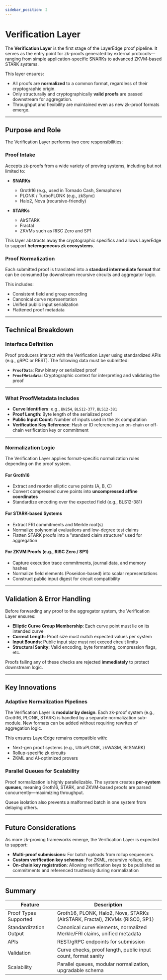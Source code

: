 ```yaml
---
sidebar_position: 2
---
```


# Verification Layer

The **Verification Layer** is the first stage of the LayerEdge proof pipeline. It serves as the entry point for zk-proofs generated by external protocols—ranging from simple application-specific SNARKs to advanced ZKVM-based STARK systems.

This layer ensures:

* All proofs are **normalized** to a common format, regardless of their cryptographic origin.
* Only structurally and cryptographically **valid proofs** are passed downstream for aggregation.
* Throughput and flexibility are maintained even as new zk-proof formats emerge.

---

## Purpose and Role

The Verification Layer performs two core responsibilities:

### Proof Intake

Accepts zk-proofs from a wide variety of proving systems, including but not limited to:

* **SNARKs**
  * Groth16 (e.g., used in Tornado Cash, Semaphore)
  * PLONK / TurboPLONK (e.g., zkSync)
  * Halo2, Nova (recursive-friendly)

* **STARKs**
  * AirSTARK
  * Fractal
  * ZKVMs such as RISC Zero and SP1

This layer abstracts away the cryptographic specifics and allows LayerEdge to support **heterogeneous zk ecosystems**.

### Proof Normalization

Each submitted proof is translated into a **standard intermediate format** that can be consumed by downstream recursive circuits and aggregator logic.

This includes:

* Consistent field and group encoding
* Canonical curve representation
* Unified public input serialization
* Flattened proof metadata

---

## Technical Breakdown

### Interface Definition

Proof producers interact with the Verification Layer using standardized APIs (e.g., gRPC or REST). The following data must be submitted:

* **`ProofData`**: Raw binary or serialized proof
* **`ProofMetadata`**: Cryptographic context for interpreting and validating the proof

---

### What ProofMetadata Includes

* **Curve Identifiers**: e.g., `BN254`, `BLS12-377`, `BLS12-381`
* **Proof Length**: Byte length of the serialized proof
* **Public Input Count**: Number of inputs used in the zk computation
* **Verification Key Reference**: Hash or ID referencing an on-chain or off-chain verification key or commitment

---

### Normalization Logic

The Verification Layer applies format-specific normalization rules depending on the proof system.

#### For Groth16

* Extract and reorder elliptic curve points (A, B, C)
* Convert compressed curve points into **uncompressed affine coordinates**
* Standardize encoding over the expected field (e.g., BLS12-381)

#### For STARK-based Systems

* Extract FRI commitments and Merkle root(s)
* Normalize polynomial evaluations and low-degree test claims
* Flatten STARK proofs into a "standard claim structure" used for aggregation

#### For ZKVM Proofs (e.g., RISC Zero / SP1)

* Capture execution trace commitments, journal data, and memory hashes
* Normalize field elements (Poseidon-based) into scalar representations
* Construct public input digest for circuit compatibility

---

## Validation & Error Handling

Before forwarding any proof to the aggregator system, the Verification Layer ensures:

* **Elliptic Curve Group Membership**: Each curve point must lie on its intended curve
* **Correct Length**: Proof size must match expected values per system
* **Input Bounds**: Public input size must not exceed circuit limits
* **Structural Sanity**: Valid encoding, byte formatting, compression flags, etc.

Proofs failing any of these checks are rejected **immediately** to protect downstream logic.

---

## Key Innovations

### Adaptive Normalization Pipelines

The Verification Layer is **modular by design**. Each zk-proof system (e.g., Groth16, PLONK, STARK) is handled by a separate normalization sub-module. New formats can be added without requiring rewrites of aggregation logic.

This ensures LayerEdge remains compatible with:

* Next-gen proof systems (e.g., UltraPLONK, zkWASM, BitSNARK)
* Rollup-specific zk circuits
* ZKML and AI-optimized provers

### Parallel Queues for Scalability

Proof normalization is highly parallelizable. The system creates **per-system queues**, meaning Groth16, STARK, and ZKVM-based proofs are parsed concurrently—maximizing throughput.

Queue isolation also prevents a malformed batch in one system from delaying others.

---

## Future Considerations

As more zk-proving frameworks emerge, the Verification Layer is expected to support:

* **Multi-proof submissions**: For batch uploads from rollup sequencers.
* **Custom verification key schemas**: For ZKML, recursive rollups, etc.
* **On-chain key registration**: Allowing verification keys to be published as commitments and referenced trustlessly during normalization

---

## Summary

| Feature | Description |
|---------|-------------|
| Proof Types Supported | Groth16, PLONK, Halo2, Nova, STARKs (AirSTARK, Fractal), ZKVMs (RISC0, SP1) |  
| Standardization Output | Canonical curve elements, normalized Merkle/FRI claims, unified metadata |
| APIs | REST/gRPC endpoints for submission |
| Validation | Curve checks, proof length, public input count, format sanity |
| Scalability | Parallel queues, modular normalization, upgradable schema |